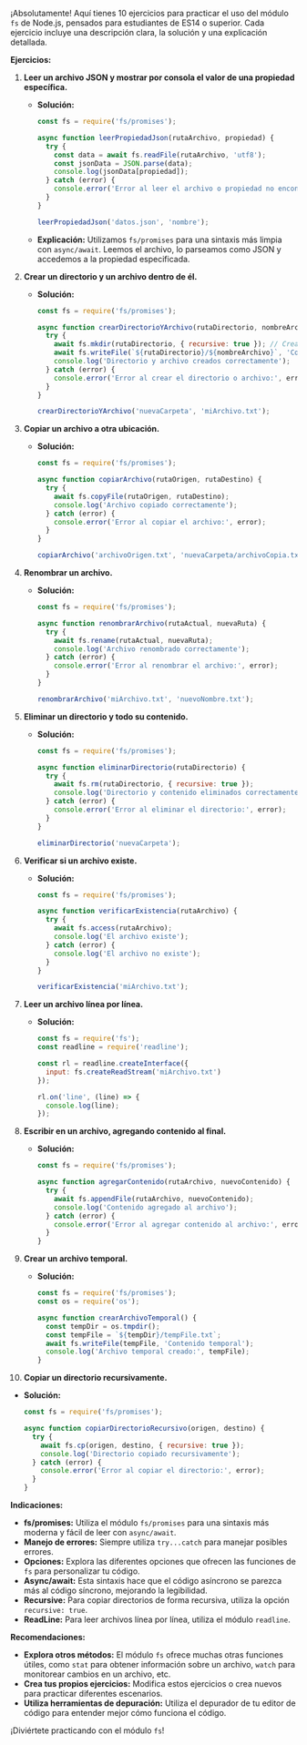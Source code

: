 ¡Absolutamente! Aquí tienes 10 ejercicios para practicar el uso del módulo `fs` de Node.js, pensados para estudiantes de ES14 o superior. Cada ejercicio incluye una descripción clara, la solución y una explicación detallada.

**Ejercicios:**

1. **Leer un archivo JSON y mostrar por consola el valor de una propiedad específica.**
   * **Solución:**
     ```javascript
     const fs = require('fs/promises');

     async function leerPropiedadJson(rutaArchivo, propiedad) {
       try {
         const data = await fs.readFile(rutaArchivo, 'utf8');
         const jsonData = JSON.parse(data);
         console.log(jsonData[propiedad]);
       } catch (error) {
         console.error('Error al leer el archivo o propiedad no encontrada:', error);
       }
     }

     leerPropiedadJson('datos.json', 'nombre');
     ```
   * **Explicación:** Utilizamos `fs/promises` para una sintaxis más limpia con `async/await`. Leemos el archivo, lo parseamos como JSON y accedemos a la propiedad especificada.

2. **Crear un directorio y un archivo dentro de él.**
   * **Solución:**
     ```javascript
     const fs = require('fs/promises');

     async function crearDirectorioYArchivo(rutaDirectorio, nombreArchivo) {
       try {
         await fs.mkdir(rutaDirectorio, { recursive: true }); // Crea el directorio y sus padres si no existen
         await fs.writeFile(`${rutaDirectorio}/${nombreArchivo}`, 'Contenido del archivo');
         console.log('Directorio y archivo creados correctamente');
       } catch (error) {
         console.error('Error al crear el directorio o archivo:', error);
       }
     }

     crearDirectorioYArchivo('nuevaCarpeta', 'miArchivo.txt');
     ```

3. **Copiar un archivo a otra ubicación.**
   * **Solución:**
     ```javascript
     const fs = require('fs/promises');

     async function copiarArchivo(rutaOrigen, rutaDestino) {
       try {
         await fs.copyFile(rutaOrigen, rutaDestino);
         console.log('Archivo copiado correctamente');
       } catch (error) {
         console.error('Error al copiar el archivo:', error);
       }
     }

     copiarArchivo('archivoOrigen.txt', 'nuevaCarpeta/archivoCopia.txt');
     ```

4. **Renombrar un archivo.**
   * **Solución:**
     ```javascript
     const fs = require('fs/promises');

     async function renombrarArchivo(rutaActual, nuevaRuta) {
       try {
         await fs.rename(rutaActual, nuevaRuta);
         console.log('Archivo renombrado correctamente');
       } catch (error) {
         console.error('Error al renombrar el archivo:', error);
       }
     }

     renombrarArchivo('miArchivo.txt', 'nuevoNombre.txt');
     ```

5. **Eliminar un directorio y todo su contenido.**
   * **Solución:**
     ```javascript
     const fs = require('fs/promises');

     async function eliminarDirectorio(rutaDirectorio) {
       try {
         await fs.rm(rutaDirectorio, { recursive: true });
         console.log('Directorio y contenido eliminados correctamente');
       } catch (error) {
         console.error('Error al eliminar el directorio:', error);
       }
     }

     eliminarDirectorio('nuevaCarpeta');
     ```

6. **Verificar si un archivo existe.**
   * **Solución:**
     ```javascript
     const fs = require('fs/promises');

     async function verificarExistencia(rutaArchivo) {
       try {
         await fs.access(rutaArchivo);
         console.log('El archivo existe');
       } catch (error) {
         console.log('El archivo no existe');
       }
     }

     verificarExistencia('miArchivo.txt');
     ```

7. **Leer un archivo línea por línea.**
   * **Solución:**
     ```javascript
     const fs = require('fs');
     const readline = require('readline');

     const rl = readline.createInterface({
       input: fs.createReadStream('miArchivo.txt')
     });

     rl.on('line', (line) => {
       console.log(line);
     });
     ```

8. **Escribir en un archivo, agregando contenido al final.**
   * **Solución:**
     ```javascript
     const fs = require('fs/promises');

     async function agregarContenido(rutaArchivo, nuevoContenido) {
       try {
         await fs.appendFile(rutaArchivo, nuevoContenido);
         console.log('Contenido agregado al archivo');
       } catch (error) {
         console.error('Error al agregar contenido al archivo:', error);
       }
     }
     ```

9. **Crear un archivo temporal.**
   * **Solución:**
     ```javascript
     const fs = require('fs/promises');
     const os = require('os');

     async function crearArchivoTemporal() {
       const tempDir = os.tmpdir();
       const tempFile = `${tempDir}/tempFile.txt`;
       await fs.writeFile(tempFile, 'Contenido temporal');
       console.log('Archivo temporal creado:', tempFile);
     }
     ```

10. **Copiar un directorio recursivamente.**
   * **Solución:**
     ```javascript
     const fs = require('fs/promises');

     async function copiarDirectorioRecursivo(origen, destino) {
       try {
         await fs.cp(origen, destino, { recursive: true });
         console.log('Directorio copiado recursivamente');
       } catch (error) {
         console.error('Error al copiar el directorio:', error);
       }
     }
     ```

**Indicaciones:**

* **fs/promises:** Utiliza el módulo `fs/promises` para una sintaxis más moderna y fácil de leer con `async/await`.
* **Manejo de errores:** Siempre utiliza `try...catch` para manejar posibles errores.
* **Opciones:** Explora las diferentes opciones que ofrecen las funciones de `fs` para personalizar tu código.
* **Async/await:** Esta sintaxis hace que el código asíncrono se parezca más al código síncrono, mejorando la legibilidad.
* **Recursive:** Para copiar directorios de forma recursiva, utiliza la opción `recursive: true`.
* **ReadLine:** Para leer archivos línea por línea, utiliza el módulo `readline`.

**Recomendaciones:**
* **Explora otros métodos:** El módulo `fs` ofrece muchas otras funciones útiles, como `stat` para obtener información sobre un archivo, `watch` para monitorear cambios en un archivo, etc.
* **Crea tus propios ejercicios:** Modifica estos ejercicios o crea nuevos para practicar diferentes escenarios.
* **Utiliza herramientas de depuración:** Utiliza el depurador de tu editor de código para entender mejor cómo funciona el código.

¡Diviértete practicando con el módulo `fs`!
